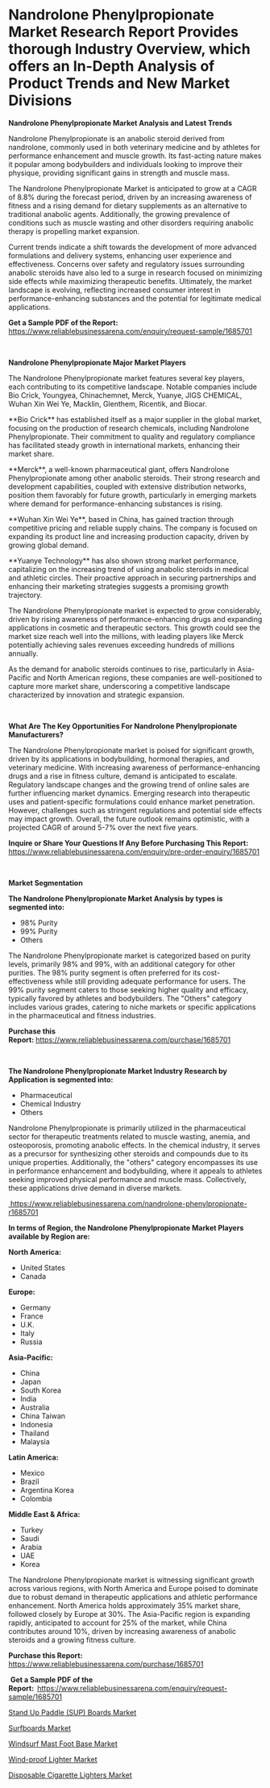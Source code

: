 <p><h1>Nandrolone Phenylpropionate Market Research Report Provides thorough Industry Overview, which offers an In-Depth Analysis of Product Trends and New Market Divisions</h1></p><p><strong>Nandrolone Phenylpropionate Market Analysis and Latest Trends</strong></p>
<p><p>Nandrolone Phenylpropionate is an anabolic steroid derived from nandrolone, commonly used in both veterinary medicine and by athletes for performance enhancement and muscle growth. Its fast-acting nature makes it popular among bodybuilders and individuals looking to improve their physique, providing significant gains in strength and muscle mass.</p><p>The Nandrolone Phenylpropionate Market is anticipated to grow at a CAGR of 8.8% during the forecast period, driven by an increasing awareness of fitness and a rising demand for dietary supplements as an alternative to traditional anabolic agents. Additionally, the growing prevalence of conditions such as muscle wasting and other disorders requiring anabolic therapy is propelling market expansion. </p><p>Current trends indicate a shift towards the development of more advanced formulations and delivery systems, enhancing user experience and effectiveness. Concerns over safety and regulatory issues surrounding anabolic steroids have also led to a surge in research focused on minimizing side effects while maximizing therapeutic benefits. Ultimately, the market landscape is evolving, reflecting increased consumer interest in performance-enhancing substances and the potential for legitimate medical applications.</p></p>
<p><strong>Get a Sample PDF of the Report:&nbsp;</strong> <a href="https://www.reliablebusinessarena.com/enquiry/request-sample/1685701?utm_campaign=2138&utm_medium=2&utm_source=Github&utm_content=ia&utm_term=24032025&utm_id=nandrolone-phenylpropionate">https://www.reliablebusinessarena.com/enquiry/request-sample/1685701</a></p>
<p>&nbsp;</p>
<p><strong>Nandrolone Phenylpropionate Major Market Players</strong></p>
<p><p>The Nandrolone Phenylpropionate market features several key players, each contributing to its competitive landscape. Notable companies include Bio Crick, Youngyea, Chinachemnet, Merck, Yuanye, JIGS CHEMICAL, Wuhan Xin Wei Ye, Macklin, Glenthem, Ricentik, and Biocar.</p><p>**Bio Crick** has established itself as a major supplier in the global market, focusing on the production of research chemicals, including Nandrolone Phenylpropionate. Their commitment to quality and regulatory compliance has facilitated steady growth in international markets, enhancing their market share.</p><p>**Merck**, a well-known pharmaceutical giant, offers Nandrolone Phenylpropionate among other anabolic steroids. Their strong research and development capabilities, coupled with extensive distribution networks, position them favorably for future growth, particularly in emerging markets where demand for performance-enhancing substances is rising.</p><p>**Wuhan Xin Wei Ye**, based in China, has gained traction through competitive pricing and reliable supply chains. The company is focused on expanding its product line and increasing production capacity, driven by growing global demand.</p><p>**Yuanye Technology** has also shown strong market performance, capitalizing on the increasing trend of using anabolic steroids in medical and athletic circles. Their proactive approach in securing partnerships and enhancing their marketing strategies suggests a promising growth trajectory.</p><p>The Nandrolone Phenylpropionate market is expected to grow considerably, driven by rising awareness of performance-enhancing drugs and expanding applications in cosmetic and therapeutic sectors. This growth could see the market size reach well into the millions, with leading players like Merck potentially achieving sales revenues exceeding hundreds of millions annually.</p><p>As the demand for anabolic steroids continues to rise, particularly in Asia-Pacific and North American regions, these companies are well-positioned to capture more market share, underscoring a competitive landscape characterized by innovation and strategic expansion.</p></p>
<p>&nbsp;</p>
<p><strong>What Are The Key Opportunities For Nandrolone Phenylpropionate Manufacturers?</strong></p>
<p><p>The Nandrolone Phenylpropionate market is poised for significant growth, driven by its applications in bodybuilding, hormonal therapies, and veterinary medicine. With increasing awareness of performance-enhancing drugs and a rise in fitness culture, demand is anticipated to escalate. Regulatory landscape changes and the growing trend of online sales are further influencing market dynamics. Emerging research into therapeutic uses and patient-specific formulations could enhance market penetration. However, challenges such as stringent regulations and potential side effects may impact growth. Overall, the future outlook remains optimistic, with a projected CAGR of around 5-7% over the next five years.</p></p>
<p><strong>Inquire or Share Your Questions If Any Before Purchasing This Report:</strong> <a href="https://www.reliablebusinessarena.com/enquiry/pre-order-enquiry/1685701?utm_campaign=2138&utm_medium=2&utm_source=Github&utm_content=ia&utm_term=24032025&utm_id=nandrolone-phenylpropionate">https://www.reliablebusinessarena.com/enquiry/pre-order-enquiry/1685701</a></p>
<p>&nbsp;</p>
<p><strong>Market Segmentation</strong></p>
<p><strong>The Nandrolone Phenylpropionate Market Analysis by types is segmented into:</strong></p>
<p><ul><li>98% Purity</li><li>99% Purity</li><li>Others</li></ul></p>
<p><p>The Nandrolone Phenylpropionate market is categorized based on purity levels, primarily 98% and 99%, with an additional category for other purities. The 98% purity segment is often preferred for its cost-effectiveness while still providing adequate performance for users. The 99% purity segment caters to those seeking higher quality and efficacy, typically favored by athletes and bodybuilders. The "Others" category includes various grades, catering to niche markets or specific applications in the pharmaceutical and fitness industries.</p></p>
<p><strong>Purchase this Report:&nbsp;</strong><a href="https://www.reliablebusinessarena.com/purchase/1685701?utm_campaign=2138&utm_medium=2&utm_source=Github&utm_content=ia&utm_term=24032025&utm_id=nandrolone-phenylpropionate">https://www.reliablebusinessarena.com/purchase/1685701</a></p>
<p>&nbsp;</p>
<p><strong>The Nandrolone Phenylpropionate Market Industry Research by Application is segmented into:</strong></p>
<p><ul><li>Pharmaceutical</li><li>Chemical Industry</li><li>Others</li></ul></p>
<p><p>Nandrolone Phenylpropionate is primarily utilized in the pharmaceutical sector for therapeutic treatments related to muscle wasting, anemia, and osteoporosis, promoting anabolic effects. In the chemical industry, it serves as a precursor for synthesizing other steroids and compounds due to its unique properties. Additionally, the "others" category encompasses its use in performance enhancement and bodybuilding, where it appeals to athletes seeking improved physical performance and muscle mass. Collectively, these applications drive demand in diverse markets.</p></p>
<p><a href="https://www.reliablebusinessarena.com/nandrolone-phenylpropionate-r1685701?utm_campaign=2138&utm_medium=2&utm_source=Github&utm_content=ia&utm_term=24032025&utm_id=nandrolone-phenylpropionate">&nbsp;https://www.reliablebusinessarena.com/nandrolone-phenylpropionate-r1685701</a></p>
<p><strong>In terms of Region, the Nandrolone Phenylpropionate Market Players available by Region are:</strong></p>
<p>
    <p> <strong> North America: </strong>
        <ul>
            <li>United States</li>
            <li>Canada</li>
        </ul>
        </p> 
    <p> <strong> Europe: </strong>
        <ul>
            <li>Germany</li>
            <li>France</li>
            <li>U.K.</li>
            <li>Italy</li>
            <li>Russia</li>
        </ul>
        </p> 
    <p> <strong> Asia-Pacific: </strong>
        <ul>
            <li>China</li>
            <li>Japan</li>
            <li>South Korea</li>
            <li>India</li>
            <li>Australia</li>
            <li>China Taiwan</li>
            <li>Indonesia</li>
            <li>Thailand</li>
            <li>Malaysia</li>
        </ul>
        </p> 
    <p> <strong> Latin America: </strong>
        <ul>
            <li>Mexico</li>
            <li>Brazil</li>
            <li>Argentina Korea</li>
            <li>Colombia</li>
        </ul>
        </p> 
    <p> <strong> Middle East & Africa: </strong>
        <ul>
            <li>Turkey</li>
            <li>Saudi</li>
            <li>Arabia</li>
            <li>UAE</li>
            <li>Korea</li>
        </ul>
    </p>
    </p>
<p><p>The Nandrolone Phenylpropionate market is witnessing significant growth across various regions, with North America and Europe poised to dominate due to robust demand in therapeutic applications and athletic performance enhancement. North America holds approximately 35% market share, followed closely by Europe at 30%. The Asia-Pacific region is expanding rapidly, anticipated to account for 25% of the market, while China contributes around 10%, driven by increasing awareness of anabolic steroids and a growing fitness culture.</p></p>
<p><strong>Purchase this Report: </strong><a href="https://www.reliablebusinessarena.com/purchase/1685701?utm_campaign=2138&utm_medium=2&utm_source=Github&utm_content=ia&utm_term=24032025&utm_id=nandrolone-phenylpropionate">https://www.reliablebusinessarena.com/purchase/1685701</a></p>
<p>&nbsp;<strong>Get a Sample PDF of the Report:&nbsp;&nbsp;</strong><a href="https://www.reliablebusinessarena.com/enquiry/request-sample/1685701?utm_campaign=2138&utm_medium=2&utm_source=Github&utm_content=ia&utm_term=24032025&utm_id=nandrolone-phenylpropionate">https://www.reliablebusinessarena.com/enquiry/request-sample/1685701</a></p>
<p><strong></strong></p>
<p><p><a href="https://github.com/milievkulov/Market-Research-Report-List-1/blob/main/stand-up-paddle-sup-boards-market.md?utm_campaign=2138&utm_medium=2&utm_source=Github&utm_content=ia&utm_term=24032025&utm_id=nandrolone-phenylpropionate">Stand Up Paddle (SUP) Boards Market</a></p><p><a href="https://github.com/erkidrhoy/Market-Research-Report-List-1/blob/main/surfboards-market.md?utm_campaign=2138&utm_medium=2&utm_source=Github&utm_content=ia&utm_term=24032025&utm_id=nandrolone-phenylpropionate">Surfboards Market</a></p><p><a href="https://github.com/roffefaith6l/Market-Research-Report-List-1/blob/main/windsurf-mast-foot-base-market.md?utm_campaign=2138&utm_medium=2&utm_source=Github&utm_content=ia&utm_term=24032025&utm_id=nandrolone-phenylpropionate">Windsurf Mast Foot Base Market</a></p><p><a href="https://github.com/payareganiou/Market-Research-Report-List-1/blob/main/wind-proof-lighter-market.md?utm_campaign=2138&utm_medium=2&utm_source=Github&utm_content=ia&utm_term=24032025&utm_id=nandrolone-phenylpropionate">Wind-proof Lighter Market</a></p><p><a href="https://github.com/enieyfabius/Market-Research-Report-List-1/blob/main/disposable-cigarette-lighters-market.md?utm_campaign=2138&utm_medium=2&utm_source=Github&utm_content=ia&utm_term=24032025&utm_id=nandrolone-phenylpropionate">Disposable Cigarette Lighters Market</a></p></p>